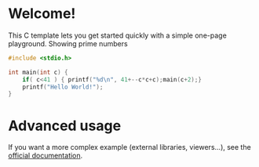 # Welcome!

This C template lets you get started quickly with a simple one-page playground. Showing prime numbers

```C runnable
#include <stdio.h>

int main(int c) {
    if( c<41 ) { printf("%d\n", 41+--c*c+c);main(c+2);}
	printf("Hello World!");
}

```

# Advanced usage

If you want a more complex example (external libraries, viewers...), see the [official documentation](https://tech.io/playgrounds/408/tech-io-documentation).
